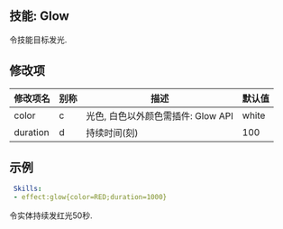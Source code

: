技能: Glow
--------------------------

令技能目标发光.

修改项
----------

| 修改项名 | 别称    | 描述                                                                                                    | 默认值 |
|-----------|------------|----------------------------------------------------------------------------------------------------------------|---------------|
| color     | c       | 光色, 白色以外颜色需插件: Glow API | white   |
| duration  | d       | 持续时间(刻)  | 100     |

示例
--------

```yaml
 Skills:
 - effect:glow{color=RED;duration=1000}
```

令实体持续发红光50秒.
